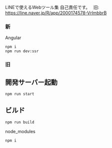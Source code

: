 LINEで使えるWebツール集
自己責任です。　
旧: https://line.naver.jp/R/app/2000174578-VrlmbbrB

### 新
Angular  

```
npm i
npm run dev:ssr
```

### 旧
## 開発サーバー起動
```
npm run start
```

## ビルド
```
npm run build
```

node_modules
```
npm i
```
